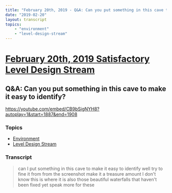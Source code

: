 ```yaml
---
title: "February 20th, 2019 - Q&A: Can you put something in this cave to make it easy to identify?"
date: "2019-02-20"
layout: transcript
topics: 
    - "environment"
    - "level-design-stream"
---
```

# [February 20th, 2019 Satisfactory Level Design Stream](../2019-02-20.md)
## Q&A: Can you put something in this cave to make it easy to identify?
https://youtube.com/embed/CB9bSigNYH8?autoplay=1&start=1887&end=1908
### Topics
* [Environment](../topics/environment.md)
* [Level Design Stream](../topics/level-design-stream.md)

### Transcript

> can I put something in this cave to make
> it easy to identify well try to fine it
> from from the screenshot make it a
> treasure amount I don't know this is
> where it is also those beautiful
> waterfalls that haven't been fixed yet
> speak more for these
